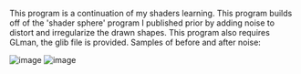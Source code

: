 This program is a continuation of my shaders learning. This program builds off of the 'shader sphere' program I published prior by adding noise to distort and irregularize the drawn shapes. This program also requires GLman, the glib file is provided.
Samples of before and after noise: 


![image](https://github.com/user-attachments/assets/bc364c52-2484-4709-b7ce-93af58f783d4)
![image](https://github.com/user-attachments/assets/515710e1-b0e4-4c0d-a00c-0bb4bc8bc9dd)
